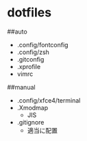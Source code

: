 dotfiles
===

##auto
* .config/fontconfig
* .config/zsh
* .gitconfig
* .xprofile
* vimrc

##manual
* .config/xfce4/terminal
* .Xmodmap
	* JIS
* .gitignore
	* 適当に配置

